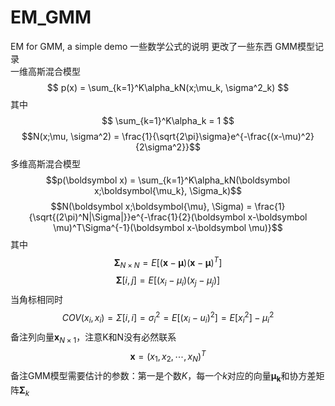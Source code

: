 # EM_GMM
EM for GMM, a simple demo
一些数学公式的说明
更改了一些东西
GMM模型记录</br>
一维高斯混合模型
$$
p(x) = \sum_{k=1}^K\alpha_kN(x;\mu_k, \sigma^2_k)
$$
其中
$$
\sum_{k=1}^K\alpha_k = 1
$$
$$N(x;\mu, \sigma^2) = \frac{1}{\sqrt{2\pi}\sigma}e^{-\frac{(x-\mu)^2}{2\sigma^2}}$$
多维高斯混合模型
$$p(\boldsymbol x) = \sum_{k=1}^K\alpha_kN(\boldsymbol x;\boldsymbol{\mu_k}, \Sigma_k)$$
$$N(\boldsymbol x;\boldsymbol{\mu}, \Sigma) = \frac{1}{\sqrt{(2\pi)^N|\Sigma|}}e^{-\frac{1}{2}(\boldsymbol x-\boldsymbol  \mu)^T\Sigma^{-1}(\boldsymbol x-\boldsymbol  \mu)}$$
其中
$$\boldsymbol { \Sigma}_{N\times N} = E[(\boldsymbol x-\boldsymbol  \mu)(\boldsymbol x-\boldsymbol  \mu)^T]$$
$$\boldsymbol { \Sigma}[i, j] = E[(x_i-\mu_i)(x_j-\mu_j)]$$
当角标相同时
$$COV(x_i, x_i) = \Sigma[i,i] = \sigma^2_i = E[(x_i-u_i)^2] = E[x^2_i]-\mu^2_i$$
备注列向量$\boldsymbol x_{N\times 1}$，注意K和N没有必然联系
$$\boldsymbol x = (x_1,x_2,\cdots, x_N)^T$$
备注GMM模型需要估计的参数：第一是个数$K$，每一个$k$对应的向量$\boldsymbol{\mu_k}$和协方差矩阵$\boldsymbol \Sigma_k$





